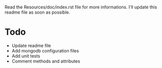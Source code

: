 Read the Resources/doc/index.rst file for more informations.
I'll update this readme file as soon as possible.

# Todo

 * Update readme file
 * Add mongodb configuration files
 * Add unit tests
 * Comment methods and attributes

